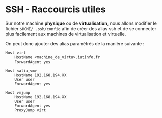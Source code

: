 # SSH - Raccourcis utiles

Sur notre machine **physique** ou de **virtualisation**, nous allons modifier le fichier `$HOME/ .ssh/config` afin de créer des alias ssh et de se connecter plus facilement aux machines de virtualisation et virtuelle.

On peut donc ajouter des alias paramétrés de la manière suivante :

```text
Host virt
    HostName <machine_de_virtu>.iutinfo.fr
    ForwardAgent yes

Host <alia_vm>
    HostName 192.168.194.XX
    User user
    ForwardAgent yes

Host vmjump
    HostName 192.168.194.XX
    User user
    ForwardAgent yes
    ProxyJump virt
```